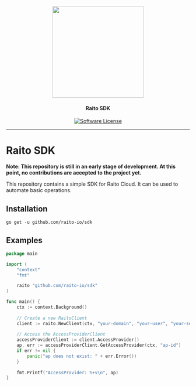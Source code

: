 <h1 align="center">
  <picture>
    <source media="(prefers-color-scheme: dark)" srcset="https://github.com/raito-io/raito-io.github.io/raw/master/assets/images/logo-vertical-dark%402x.png">
    <img height="250px" src="https://github.com/raito-io/raito-io.github.io/raw/master/assets/images/logo-vertical%402x.png">
  </picture>
</h1>

<h4 align="center">
  Raito SDK
</h4>

<p align="center">
    <a href="/LICENSE" target="_blank"><img src="https://img.shields.io/badge/license-Apache%202-brightgreen.svg" alt="Software License" /></a>
</p>

<hr/>

# Raito SDK


**Note: This repository is still in an early stage of development.
At this point, no contributions are accepted to the project yet.**

This repository contains a simple SDK for Raito Cloud.
It can be used to automate basic operations.

## Installation
```shell
go get -u github.com/raito-io/sdk
```

## Examples
```go
package main

import (
    "context"
    "fmt"

    raito "github.com/raito-io/sdk"
)

func main() {
	ctx := context.Background()
	
	// Create a new RaitoClient 
	client := raito.NewClient(ctx, "your-domain", "your-user", "your-secret")
	
	// Access the AccessProviderClient 
	accessProviderClient := client.AccessProvider()
	ap, err := accessProviderClient.GetAccessProvider(ctx, "ap-id")
	if err != nil {
	    panic("ap does not exist: " + err.Error())
	}
	
	fmt.Printf("AccessProvider: %+v\n", ap)
}
```